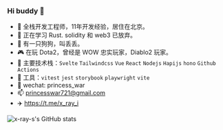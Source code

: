 ### Hi buddy 👋

- 🔭  全栈开发工程师，11年开发经验，居住在北京。
- 🌱  正在学习 Rust. solidity 和 web3 已放弃。
- 🐶  有一只狗狗，叫丢丢。
- 🎮  在玩 Dota2，曾经是 WOW 忠实玩家，Diablo2 玩家。
- 🤖  主要技术栈：`Svelte` `Tailwindcss` `Vue` `React` `Nodejs` `Hapijs` `hono` `Github Actions`
- 🧸  工具：`vitest` `jest` `storybook` `playwright` `vite`
- 💬  wechat: princess_war
- 📫  princesswar721@gmail.com
- ✈️  https://t.me/x_ray_i

![x-ray-s's GitHub stats](https://github-readme-stats.vercel.app/api?username=x-ray-s&show_icons=true&theme=radical)
